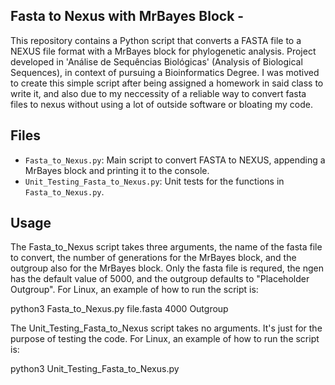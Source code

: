 ## Fasta to Nexus with MrBayes Block -
This repository contains a Python script that converts a FASTA file to a NEXUS file format with a MrBayes block for phylogenetic analysis.
Project developed in 'Análise de Sequências Biológicas' (Analysis of Biological Sequences), in context of pursuing a Bioinformatics Degree. I was motived to create this simple script after being assigned a homework in said class to write it, and also due to my neccessity of a reliable way to convert fasta files to nexus without using a lot of outside software or bloating my code.

## Files
- `Fasta_to_Nexus.py`: Main script to convert FASTA to NEXUS, appending a MrBayes block and printing it to the console. 
- `Unit_Testing_Fasta_to_Nexus.py`: Unit tests for the functions in `Fasta_to_Nexus.py`.

## Usage
The Fasta_to_Nexus script takes three arguments, the name of the fasta file to convert, the number of generations for the MrBayes block, and the outgroup also for the MrBayes block. Only the fasta file is requred, the ngen has the default value of 5000, and the outgroup defaults to "Placeholder Outgroup". For Linux, an example of how to run the script is:

python3 Fasta_to_Nexus.py file.fasta 4000 Outgroup

The Unit_Testing_Fasta_to_Nexus script takes no arguments. It's just for the purpose of testing the code. For Linux, an example of how to run the script is:

python3 Unit_Testing_Fasta_to_Nexus.py
